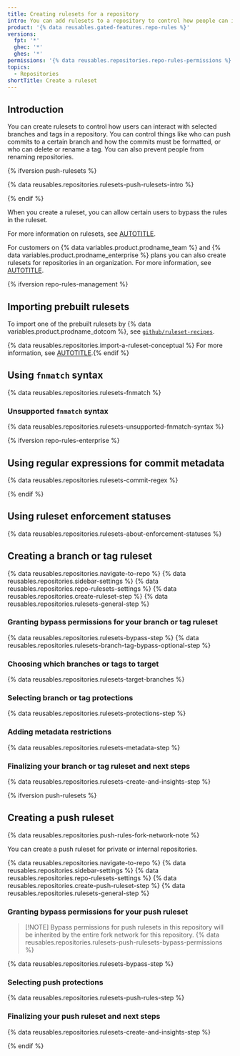 ```yaml
---
title: Creating rulesets for a repository
intro: You can add rulesets to a repository to control how people can interact with specific branches and tags.
product: '{% data reusables.gated-features.repo-rules %}'
versions:
  fpt: '*'
  ghec: '*'
  ghes: '*'
permissions: '{% data reusables.repositories.repo-rules-permissions %}'
topics:
  - Repositories
shortTitle: Create a ruleset
---
```


## Introduction

You can create rulesets to control how users can interact with selected branches and tags in a repository. You can control things like who can push commits to a certain branch and how the commits must be formatted, or who can delete or rename a tag. You can also prevent people from renaming repositories.

{% ifversion push-rulesets %}

{% data reusables.repositories.rulesets-push-rulesets-intro %}

{% endif %}

When you create a ruleset, you can allow certain users to bypass the rules in the ruleset.

For more information on rulesets, see [AUTOTITLE](/repositories/configuring-branches-and-merges-in-your-repository/managing-rulesets/about-rulesets).

For customers on {% data variables.product.prodname_team %} and {% data variables.product.prodname_enterprise %} plans you can also create rulesets for repositories in an organization. For more information, see [AUTOTITLE](/organizations/managing-organization-settings/creating-rulesets-for-repositories-in-your-organization).

{% ifversion repo-rules-management %}

## Importing prebuilt rulesets

To import one of the prebuilt rulesets by {% data variables.product.prodname_dotcom %}, see [`github/ruleset-recipes`](https://github.com/github/ruleset-recipes).

{% data reusables.repositories.import-a-ruleset-conceptual %} For more information, see [AUTOTITLE](/organizations/managing-organization-settings/managing-rulesets-for-repositories-in-your-organization#using-ruleset-history).{% endif %}

## Using `fnmatch` syntax

{% data reusables.repositories.rulesets-fnmatch %}

### Unsupported `fnmatch` syntax

{% data reusables.repositories.rulesets-unsupported-fnmatch-syntax %}

{% ifversion repo-rules-enterprise %}

## Using regular expressions for commit metadata

{% data reusables.repositories.rulesets-commit-regex %}

{% endif %}

## Using ruleset enforcement statuses

{% data reusables.repositories.rulesets-about-enforcement-statuses %}

## Creating a branch or tag ruleset

{% data reusables.repositories.navigate-to-repo %}
{% data reusables.repositories.sidebar-settings %}
{% data reusables.repositories.repo-rulesets-settings %}
{% data reusables.repositories.create-ruleset-step %}
{% data reusables.repositories.rulesets-general-step %}

### Granting bypass permissions for your branch or tag ruleset

{% data reusables.repositories.rulesets-bypass-step %}
{% data reusables.repositories.rulesets-branch-tag-bypass-optional-step %}

### Choosing which branches or tags to target

{% data reusables.repositories.rulesets-target-branches %}

### Selecting branch or tag protections

{% data reusables.repositories.rulesets-protections-step %}

### Adding metadata restrictions

{% data reusables.repositories.rulesets-metadata-step %}

### Finalizing your branch or tag ruleset and next steps

{% data reusables.repositories.rulesets-create-and-insights-step %}

{% ifversion push-rulesets %}

## Creating a push ruleset

{% data reusables.repositories.push-rules-fork-network-note %}

You can create a push ruleset for private or internal repositories.

{% data reusables.repositories.navigate-to-repo %}
{% data reusables.repositories.sidebar-settings %}
{% data reusables.repositories.repo-rulesets-settings %}
{% data reusables.repositories.create-push-ruleset-step %}
{% data reusables.repositories.rulesets-general-step %}

### Granting bypass permissions for your push ruleset

>[!NOTE] Bypass permissions for push rulesets in this repository will be inherited by the entire fork network for this repository. {% data reusables.repositories.rulesets-push-rulesets-bypass-permissions %}

{% data reusables.repositories.rulesets-bypass-step %}

### Selecting push protections

{% data reusables.repositories.rulesets-push-rules-step %}

### Finalizing your push ruleset and next steps

{% data reusables.repositories.rulesets-create-and-insights-step %}

{% endif %}
